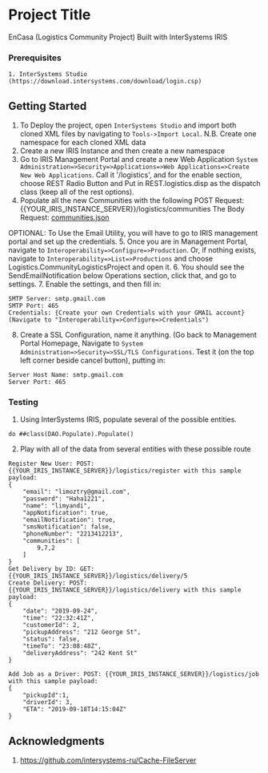# Project Title

EnCasa (Logistics Community Project) Built with InterSystems IRIS

### Prerequisites

```
1. InterSystems Studio (https://download.intersystems.com/download/login.csp)
```

## Getting Started

1. To Deploy the project, open `InterSystems Studio` and import both cloned XML files by navigating to `Tools->Import Local`. N.B. Create one namespace for each cloned XML data
2. Create a new IRIS Instance and then create a new namespace
3. Go to IRIS Management Portal and create a new Web Application `System Administration=>Security=>Applications=>Web Applications=>Create New Web Applications`. Call it '/logistics', and for the enable section, choose REST Radio Button and Put in REST.logistics.disp as the dispatch class (keep all of the rest options).
4. Populate all the new Communities with the following POST Request:
{{YOUR_IRIS_INSTANCE_SERVER}}/logistics/communities
The Body Request: [communities.json](communities.json)

OPTIONAL:
To Use the Email Utility, you will have to go to IRIS management portal and set up the credentials.
5. Once you are in Management Portal, navigate to `Interoperability=>Configure=>Production`. Or, if nothing exists, navigate to `Interoperability=>List=>Productions` and choose Logistics.CommunityLogisticsProject and open it. 
6. You should see the SendEmailNotification below Operations section, click that, and go to settings. 
7. Enable the settings, and then fill in:
```
SMTP Server: smtp.gmail.com
SMTP Port: 465
Credentials: {Create your own Credentials with your GMAIL account} (Navigate to "Interoperability=>Configure=>Credentials")
```
8. Create a SSL Configuration, name it anything. (Go back to Management Portal Homepage, Navigate to `System Administration=>Security=>SSL/TLS Configurations`. Test it (on the top left corner beside cancel button), putting in:
```
Server Host Name: smtp.gmail.com
Server Port: 465
```


### Testing

1. Using InterSystems IRIS, populate several of the possible entities.
```
do ##class(DAO.Populate).Populate()
```

2. Play with all of the data from several entities with these possible route

```
Register New User: POST: {{YOUR_IRIS_INSTANCE_SERVER}}/logistics/register with this sample payload:
{
    "email": "limoztry@gmail.com",
    "password": "Haha1221",
    "name": "limyandi",
    "appNotification": true,
    "emailNotification": true,
    "smsNotification": false,
    "phoneNumber": "2213412213",
    "communities": [
        9,7,2
    ]
}
Get Delivery by ID: GET: {{YOUR_IRIS_INSTANCE_SERVER}}/logistics/delivery/5
Create Delivery: POST: {{YOUR_IRIS_INSTANCE_SERVER}}/logistics/delivery with this sample payload:
{
    "date": "2019-09-24",
    "time": "22:32:41Z",
    "customerId": 2,
    "pickupAddress": "212 George St",
    "status": false,
    "timeTo": "23:08:48Z",
    "deliveryAddress": "242 Kent St"
}

Add Job as a Driver: POST: {{YOUR_IRIS_INSTANCE_SERVER}}/logistics/job with this sample payload:
{
    "pickupId":1, 
    "driverId": 3,
    "ETA": "2019-09-18T14:15:04Z"
}
```

## Acknowledgments

1. https://github.com/intersystems-ru/Cache-FileServer

